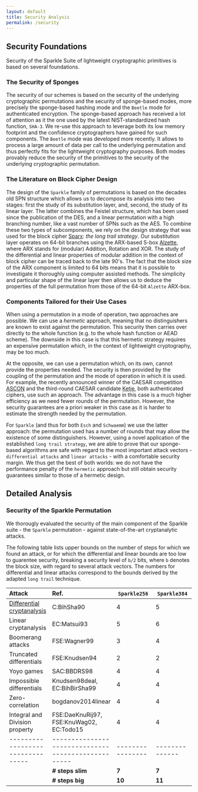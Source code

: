 ```yaml
---
layout: default
title: Security Analysis
permalink: /security
---
```


## Security Foundations

Security of the Sparkle Suite of lightweight cryptographic primitives is based on several foundations.


### The Security of Sponges

The security of our schemes is based on the security of the underlying cryptographic permutations and the security of sponge-based modes, more precisely the sponge-based hashing mode and the `Beetle` mode for authenticated encryption. The sponge-based approach has received a lot of attention as it the one used by the latest NIST-standardized hash function, `SHA-3`. We re-use this approach to leverage both its low memory footprint and the confidence cryptographers have gained for such components. The `Beetle` mode was developed more recently. It allows to process a large amount of data per call to the underlying permutation and thus perfectly fits for the lightweight cryptography purposes.
Both modes provably reduce the security of the primitives to the security of the underlying cryptographic permutation.


### The Literature on Block Cipher Design

The design of the `Sparkle` family of permutations is based on the decades old SPN structure which allows us to decompose its analysis into two stages: first the study of its substitution layer, and, second, the study of its linear layer. The latter combines the Feistel structure, which has been used since the publication of the DES, and a linear permutation with a high branching number, like a vast number of SPNs such as the AES. To combine these two types of subcomponents, we rely on the design strategy that was used for the block cipher [Sparx](https://cryptolux.org/index.php/SPARX): *the long trail strategy*. Our substitution layer operates on 64-bit branches using the ARX-based S-box [Alzette](https://link.springer.com/chapter/10.1007%2F978-3-030-56877-1_15), where ARX stands for (modular) Addition, Rotation and XOR. The study of the differential and linear properties of modular addition in the context of block cipher can be traced back to the late 90's. The fact that the block size of the ARX component is limited to 64 bits means that it is possible to investigate it thoroughly using computer assisted methods. The simplicity and particular shape of the linear layer then allows us to deduce the properties of the full permutation from those of the 64-bit `Alzette` ARX-box.


### Components Tailored for their Use Cases

When using a permutation in a mode of operation, two approaches are possible. We can use a *hermetic* approach, meaning that no distinguishers are known to exist against the permutation. This security then carries over directly to the whole function (e.g. to the whole hash function or AEAD scheme). The downside in this case is that this hermetic strategy requires an expensive permutation which, in the context of lightweight cryptography, may be too much.

At the opposite, we can use a permutation which, on its own, cannot provide the properties needed. The security is then provided by the coupling of the permutation and the mode of operation in which it is used. For example, the recently announced winner of the CAESAR competition [ASCON](https://ascon.iaik.tugraz.at/) and the third-round CAESAR candidate [Ketje](https://keccak.team/ketje.html), both authenticated ciphers, use such an approach. The advantage in this case is a much higher efficiency as we need fewer rounds of the permutation. However, the security guarantees are a priori weaker in this case as it is harder to estimate the strength needed by the permutation.

For `Sparkle` (and thus for both `Esch` and `Schwaemm`) we use the latter approach: the permutation used has a number of rounds that may allow the existence of some distinguishers. However, using a novel application of the established `long trail strategy`, we are able to prove that our sponge-based algorithms are safe with regard to the most important attack vectors - `differential attacks` and `linear attacks` - with a comfortable security margin. We thus get the best of both worlds: we do not have the performance penalty of the `hermetic` approach but still obtain security guarantees similar to those of a hermetic design.


## Detailed Analysis

<!-- TBD: security of Alzette, diff/linear bounds? -->

### Security of the Sparkle Permutation

We thorougly evaluated the security of the main component of the Sparkle suite - the `Sparkle` permutation - against state-of-the-art cryptanalytic attacks.

The following table lists upper bounds on the number of steps for which we found an attack, or for which the differential and linear bounds are too low to guarentee security, breaking a security level of `b/2` bits, where `b` denotes the block size, with regard to several attack vectors. The numbers for differential and linear attacks correspond to the bounds derived by the adapted `long trail` technique.


<!-- TBD: replace refs with links? -->

| **Attack**                     | **Ref.**                                         | &nbsp;`Sparkle256`&nbsp; | &nbsp;`Sparkle384`&nbsp; | &nbsp;`Sparkle512`&nbsp; |
| :------------------------------|:-------------------------------------------------|----------------|--------------|--------------|
| [Differential cryptanalysis](https://link.springer.com/chapter/10.1007/3-540-38424-3_1)     | C:BihSha90                                       | 4              | 5            | 6            |
| Linear cryptanalysis           | EC:Matsui93                                      | 5              | 6            | 6            |
| Boomerang attacks              | FSE:Wagner99                                     | 3              | 4            | 5            |
| Truncated differentials        | FSE:Knudsen94                                    | 2              | 2            | 3            |
| Yoyo games                     | SAC:BBDRS98                                      | 4              | 4            | 4            |
| Impossible differentials       | Knudsen98deal, EC:BihBirSha99                    | 4              | 4            | 4            |
| Zero-correlation               | bogdanov2014linear                               | 4              | 4            | 4            |
| Integral and Division property | FSE:DaeKnuRij97, FSE:KnuWag02, EC:Todo15         | 4              | 4            | 4            |
|--------------------------------|--------------------------------------------------|----------------|--------------|--------------|
|                                | **\# steps slim**                                | **7**          | **7**        | **8**        |
|                                | **\# steps big**                                 | **10**         | **11**       | **12**       |

<!-- TBD: sponge-aware attacks (G&D?) -->

